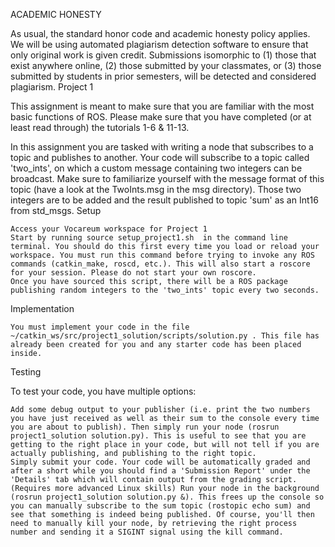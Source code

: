 
ACADEMIC HONESTY

As usual, the standard honor code and academic honesty policy applies. We will be using automated plagiarism detection software to ensure that only original work is given credit. Submissions isomorphic to (1) those that exist anywhere online, (2) those submitted by your classmates, or (3) those submitted by students in prior semesters, will be detected and considered plagiarism.
Project 1

This assignment is meant to make sure that you are familiar with the most basic functions of ROS. Please make sure that you have completed (or at least read through) the tutorials 1-6 & 11-13.

In this assignment you are tasked with writing a node that subscribes to a topic and publishes to another. Your code will subscribe to a topic called 'two_ints', on which a custom message containing two integers can be broadcast. Make sure to familiarize yourself with the message format of this topic (have a look at the TwoInts.msg in the msg directory). Those two integers are to be added and the result published to topic 'sum' as an Int16 from std_msgs. 
Setup

    Access your Vocareum workspace for Project 1
    Start by running source setup_project1.sh  in the command line terminal. You should do this first every time you load or reload your workspace. You must run this command before trying to invoke any ROS commands (catkin_make, roscd, etc.). This will also start a roscore for your session. Please do not start your own roscore.
    Once you have sourced this script, there will be a ROS package publishing random integers to the 'two_ints' topic every two seconds. 

Implementation

    You must implement your code in the file ~/catkin_ws/src/project1_solution/scripts/solution.py . This file has already been created for you and any starter code has been placed inside. 

Testing

To test your code, you have multiple options:

    Add some debug output to your publisher (i.e. print the two numbers you have just received as well as their sum to the console every time you are about to publish). Then simply run your node (rosrun project1_solution solution.py). This is useful to see that you are getting to the right place in your code, but will not tell if you are actually publishing, and publishing to the right topic.
    Simply submit your code. Your code will be automatically graded and after a short while you should find a 'Submission Report' under the 'Details' tab which will contain output from the grading script.
    (Requires more advanced Linux skills) Run your node in the background (rosrun project1_solution solution.py &). This frees up the console so you can manually subscribe to the sum topic (rostopic echo sum) and see that something is indeed being published. Of course, you'll then need to manually kill your node, by retrieving the right process number and sending it a SIGINT signal using the kill command.

